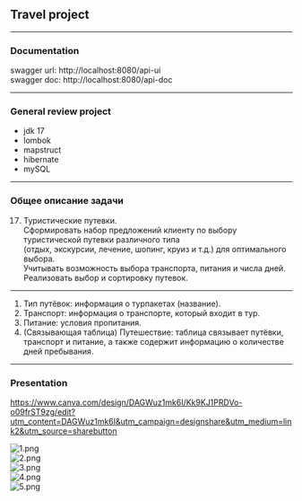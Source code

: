 ## Travel project

---

### Documentation
swagger url: http://localhost:8080/api-ui  
swagger doc: http://localhost:8080/api-doc

---

### General review project

- jdk 17
- lombok
- mapstruct
- hibernate
- mySQL

---

### Общее описание задачи

17. Туристические путевки.  
Сформировать набор предложений клиенту по выбору туристической путевки различного типа  
(отдых, экскурсии, лечение, шопинг, круиз и т.д.) для оптимального выбора.  
Учитывать возможность выбора транспорта, питания и числа дней. Реализовать выбор и сортировку путевок.  

---

1. Тип путёвок: информация о турпакетах (название).
2. Транспорт: информация о транспорте, который входит в тур.
3. Питание: условия пропитания.
4. (Связывающая таблица) Путешествие: таблица связывает путёвки, транспорт и питание, а также содержит информацию о количестве дней пребывания.

---
### Presentation
https://www.canva.com/design/DAGWuz1mk6I/Kk9KJ1PRDVo-o09frST9zg/edit?utm_content=DAGWuz1mk6I&utm_campaign=designshare&utm_medium=link2&utm_source=sharebutton

![1.png](..%2FYellow%20Creative%20Travel%20Package%20Thailand%20Instagram%20Post%2F1.png)  
![2.png](..%2FYellow%20Creative%20Travel%20Package%20Thailand%20Instagram%20Post%2F2.png)  
![3.png](..%2FYellow%20Creative%20Travel%20Package%20Thailand%20Instagram%20Post%2F3.png)  
![4.png](..%2FYellow%20Creative%20Travel%20Package%20Thailand%20Instagram%20Post%2F4.png)  
![5.png](..%2FYellow%20Creative%20Travel%20Package%20Thailand%20Instagram%20Post%2F5.png)  
